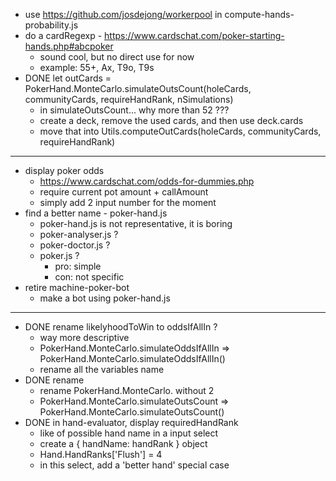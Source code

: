 - use https://github.com/josdejong/workerpool
  in compute-hands-probability.js
- do a cardRegexp - https://www.cardschat.com/poker-starting-hands.php#abcpoker
  - sound cool, but no direct use for now
  - example: 55+, Ax, T9o, T9s
- DONE let outCards = PokerHand.MonteCarlo.simulateOutsCount(holeCards, communityCards, requireHandRank, nSimulations)
  - in simulateOutsCount... why more than 52 ???
  - create a deck, remove the used cards, and then use deck.cards
  - move that into Utils.computeOutCards(holeCards, communityCards, requireHandRank)

---

- display poker odds
  - https://www.cardschat.com/odds-for-dummies.php
  - require current pot amount + callAmount
  - simply add 2 input number for the moment
- find a better name - poker-hand.js
  - poker-hand.js is not representative, it is boring
  - poker-analyser.js ?
  - poker-doctor.js ?
  - poker.js ?
    - pro: simple
    - con: not specific
- retire machine-poker-bot
  - make a bot using poker-hand.js

---
- DONE rename likelyhoodToWin to oddsIfAllIn ?
  - way more descriptive
  - PokerHand.MonteCarlo.simulateOddsIfAllIn => PokerHand.MonteCarlo.simulateOddsIfAllIn()
  - rename all the variables name
- DONE rename
  - rename PokerHand.MonteCarlo. without 2
  - PokerHand.MonteCarlo.simulateOutsCount => PokerHand.MonteCarlo.simulateOutsCount()
- DONE in hand-evaluator, display requiredHandRank
  - like of possible hand name in a input select
  - create a { handName: handRank } object
  - Hand.HandRanks['Flush'] = 4
  - in this select, add a 'better hand' special case
